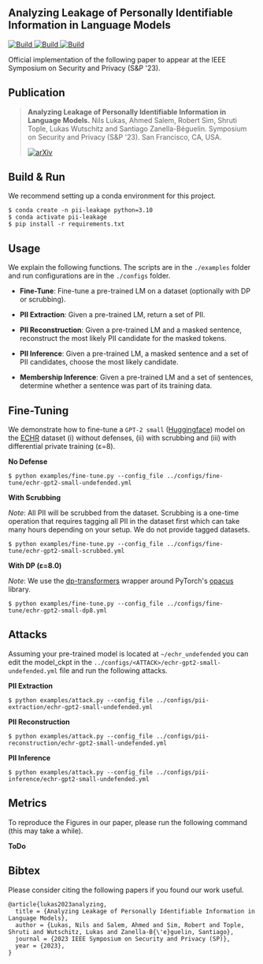 
## Analyzing Leakage of Personally Identifiable Information in Language Models

<p>
    <a href="https://www.python.org/downloads/">
            <img alt="Build" src="https://img.shields.io/badge/3.10-Python-orange">
    </a>
    <a href="https://pytorch.org">
            <img alt="Build" src="https://img.shields.io/badge/1.11-PyTorch-orange">
    </a>
    <a href="https://github.com/pytorch/opacus">
            <img alt="Build" src="https://img.shields.io/badge/1.12-opacus-orange">
    </a>
</p>

Official implementation of the following paper to appear at the
IEEE Symposium on Security and Privacy (S&P '23).


## Publication
> **Analyzing Leakage of Personally Identifiable Information in Language Models.** 
> Nils Lukas, Ahmed Salem, Robert Sim, Shruti Tople, Lukas Wutschitz and Santiago Zanella-Béguelin.
> Symposium on Security and Privacy (S&P '23). San Francisco, CA, USA.
> 
> [![arXiv](https://img.shields.io/badge/arXiv-2302.00539-green)](https://arxiv.org/abs/2302.00539)


## Build & Run
We recommend setting up a conda environment for this project. 
```shell
$ conda create -n pii-leakage python=3.10
$ conda activate pii-leakage
$ pip install -r requirements.txt
```

## Usage 

We explain the following functions. The scripts are in the ```./examples``` folder and
run configurations are in the ```./configs``` folder.  
* **Fine-Tune**: Fine-tune a pre-trained LM on a dataset (optionally with DP or scrubbing). 
* **PII Extraction**: Given a pre-trained LM, return a set of PII.

* **PII Reconstruction**: Given a pre-trained LM and a masked sentence, reconstruct the most likely PII candidate for the masked tokens.
* **PII Inference**: Given a pre-trained LM, a masked sentence and a set of PII candidates, choose the most likely candidate.
* **Membership Inference**: Given a pre-trained LM and a set of sentences, determine whether a sentence was part of its training data.


## Fine-Tuning
We demonstrate how to fine-tune a ```GPT-2 small``` ([Huggingface](https://huggingface.co/gpt2)) model on the [ECHR](https://huggingface.co/datasets/ecthr_cases) dataset
(i) without defenses, (ii) with scrubbing and (iii) with differential private training (ε=8).

**No Defense**
```shell
$ python examples/fine-tune.py --config_file ../configs/fine-tune/echr-gpt2-small-undefended.yml
```
**With Scrubbing**

_Note_: All PII will be scrubbed from the dataset. Scrubbing is a one-time operation that requires tagging all PII in the dataset first
which can take many hours depending on your setup. We do not provide tagged datasets. 
```
$ python examples/fine-tune.py --config_file ../configs/fine-tune/echr-gpt2-small-scrubbed.yml
```
**With DP (ε=8.0)**

_Note_: We use the [dp-transformers](https://github.com/microsoft/dp-transformers) wrapper around PyTorch's [opacus](https://github.com/pytorch/opacus) library. 
 ```
$ python examples/fine-tune.py --config_file ../configs/fine-tune/echr-gpt2-small-dp8.yml
```

## Attacks 
Assuming your pre-trained model is located at ```~/echr_undefended``` you can edit the model_ckpt
in the ```../configs/<ATTACK>/echr-gpt2-small-undefended.yml``` file and run the following attacks.

**PII Extraction**

```shell
$ python examples/attack.py --config_file ../configs/pii-extraction/echr-gpt2-small-undefended.yml
``` 
**PII Reconstruction**

```shell
$ python examples/attack.py --config_file ../configs/pii-reconstruction/echr-gpt2-small-undefended.yml
``` 
**PII Inference**

```shell
$ python examples/attack.py --config_file ../configs/pii-inference/echr-gpt2-small-undefended.yml
``` 

## Metrics

To reproduce the Figures in our paper, please run the following command (this may take a while).

**ToDo**

## Bibtex
Please consider citing the following papers if you found our work useful.  
```
@article{lukas2023analyzing,
  title = {Analyzing Leakage of Personally Identifiable Information in Language Models},
  author = {Lukas, Nils and Salem, Ahmed and Sim, Robert and Tople, Shruti and Wutschitz, Lukas and Zanella-B{\'e}guelin, Santiago},
  journal = {2023 IEEE Symposium on Security and Privacy (SP)},
  year = {2023},
}
```
